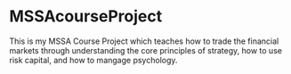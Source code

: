 # MSSAcourseProject
This is my MSSA Course Project which teaches how to trade the financial markets through understanding the core principles of strategy, how to use risk capital, and how to mangage psychology.
